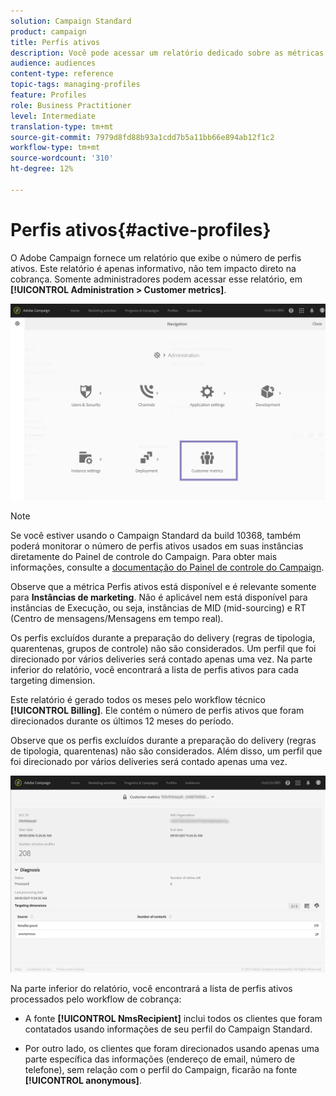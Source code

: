 ```yaml
---
solution: Campaign Standard
product: campaign
title: Perfis ativos
description: Você pode acessar um relatório dedicado sobre as métricas do cliente e visualizar perfis ativos no banco de dados do Campaign.
audience: audiences
content-type: reference
topic-tags: managing-profiles
feature: Profiles
role: Business Practitioner
level: Intermediate
translation-type: tm+mt
source-git-commit: 7979d8fd88b93a1cdd7b5a11bb66e894ab12f1c2
workflow-type: tm+mt
source-wordcount: '310'
ht-degree: 12%

---
```



# Perfis ativos{#active-profiles}

O Adobe Campaign fornece um relatório que exibe o número de perfis ativos. Este relatório é apenas informativo, não tem impacto direto na cobrança. Somente administradores podem acessar esse relatório, em **[!UICONTROL Administration > Customer metrics]**.

![](assets/audience_active_profiles1.png)

>[!NOTE]
>
>Se você estiver usando o Campaign Standard da build 10368, também poderá monitorar o número de perfis ativos usados em suas instâncias diretamente do Painel de controle do Campaign. Para obter mais informações, consulte a [documentação do Painel de controle do Campaign](https://docs.adobe.com/content/help/pt-BR/control-panel/using/performance-monitoring/active-profiles-monitoring.html).
>
>Observe que a métrica Perfis ativos está disponível e é relevante somente para **Instâncias de marketing**. Não é aplicável nem está disponível para instâncias de Execução, ou seja, instâncias de MID (mid-sourcing) e RT (Centro de mensagens/Mensagens em tempo real).

Os perfis excluídos durante a preparação do delivery (regras de tipologia, quarentenas, grupos de controle) não são considerados. Um perfil que foi direcionado por vários deliveries será contado apenas uma vez. Na parte inferior do relatório, você encontrará a lista de perfis ativos para cada targeting dimension.

Este relatório é gerado todos os meses pelo workflow técnico **[!UICONTROL Billing]**. Ele contém o número de perfis ativos que foram direcionados durante os últimos 12 meses do período.

Observe que os perfis excluídos durante a preparação do delivery (regras de tipologia, quarentenas) não são considerados. Além disso, um perfil que foi direcionado por vários deliveries será contado apenas uma vez.

![](assets/audience_active_profiles2.png)

Na parte inferior do relatório, você encontrará a lista de perfis ativos processados pelo workflow de cobrança:

* A fonte **[!UICONTROL NmsRecipient]** inclui todos os clientes que foram contatados usando informações de seu perfil do Campaign Standard.

* Por outro lado, os clientes que foram direcionados usando apenas uma parte específica das informações (endereço de email, número de telefone), sem relação com o perfil do Campaign, ficarão na fonte **[!UICONTROL anonymous]**.
